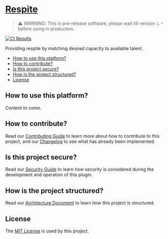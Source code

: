 # [Respite](https://github.com/dbtedman/respite)

> ⚠️ WARNING: This is pre-release software, please wait till version `1.*` before using in production.

[![CI Results](https://github.com/dbtedman/respite/workflows/ci/badge.svg)](https://github.com/dbtedman/respite/actions?workflow=ci)

Providing respite by matching desired capacity to available talent.

-   [How to use this platform?](#how-to-use-this-platform)
-   [How to contribute?](#how-to-contribute)
-   [Is this project secure?](#is-this-project-secure)
-   [How is the project structured?](#how-is-the-project-structured)
-   [License](#license)

## How to use this platform?

_Content to come._

## How to contribute?

Read our [Contributing Guide](CONTRIBUTING.md) to learn more about how to contribute to this project, and our [Changelog](CHANGELOG.md) to see what has already been implemented.

## Is this project secure?

Read our [Security Guide](SECURITY.md) to learn how security is considered during the development and operation of this
plugin.

## How is the project structured?

Read our [Architecture Document](ARCHITECTURE.md) to learn how this project is structured.

## License

The [MIT License](./LICENSE.md) is used by this project.
